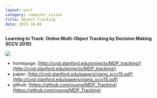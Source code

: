 ```yaml
---
layout: post
category: computer_vision
title: Object Tracking
date: 2015-10-09
---
```


**Learning to Track: Online Multi-Object Tracking by Decision Making (ICCV 2015)**

![](http://cvgl.stanford.edu/projects/MDP_tracking/MDP.png)

- homepage: [http://cvgl.stanford.edu/projects/MDP_tracking/](http://cvgl.stanford.edu/projects/MDP_tracking/)
- paper: [http://cvgl.stanford.edu/papers/xiang_iccv15.pdf](http://cvgl.stanford.edu/papers/xiang_iccv15.pdf)
- github: [https://github.com/yuxng/MDP_Tracking](https://github.com/yuxng/MDP_Tracking)